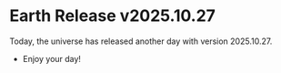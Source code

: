# Earth Release v2025.10.27
Today, the universe has released another day with version 2025.10.27.
- Enjoy your day!
